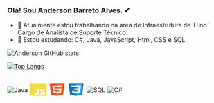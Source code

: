 ### Olá! Sou Anderson Barreto Alves. ✔


- 🔭 Atualmente estou trabalhando na área de Infraestrutura de TI no Cargo de Analista de Suporte Técnico.
- 🌱 Estou estudando: C#, Java, JavaScript, Html, CSS e SQL.

![Anderson GitHub stats](https://github-readme-stats-sigma-five.vercel.app/api?username=andersonbarretoalves&show_icons=true&rank_icon=github)

[![Top Langs](https://github-readme-stats.vercel.app/api/top-langs/?username=andersonbarretoalves&layout=donut)](https://github.com/andersonbarretoalves/github-readme-stats)

<div style="display: inline_block"><br>  
  <img align="center" alt="Java" height="30" width="40" src="https://raw.githubusercontent.com/jmnote/z-icons/master/svg/java.svg">  
  <img align="center" alt="Js" height="30" width="40" src="https://raw.githubusercontent.com/devicons/devicon/master/icons/javascript/javascript-plain.svg">
  <img align="center" alt="HTML" height="30" width="40" src="https://raw.githubusercontent.com/devicons/devicon/master/icons/html5/html5-original.svg">
  <img align="center" alt="CSS" height="30" width="40" src="https://raw.githubusercontent.com/devicons/devicon/master/icons/css3/css3-original.svg">  
  <img align="center" alt="SQL" height="40" width="40" src="https://user-images.githubusercontent.com/40461634/114240226-2f506580-9955-11eb-849b-e2a25117d681.png"> 
  <img align="center" alt="C#" height="40" width="40" src="https://user-images.githubusercontent.com/40461634/114240154-134cc400-9955-11eb-9ee7-84a0a2c7e5ba.png">
</div>
